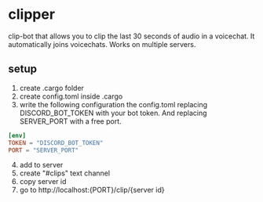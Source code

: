 # clipper
clip-bot that allows you to clip the last 30 seconds of audio in a voicechat. It automatically joins voicechats. Works on multiple servers.

## setup
1. create .cargo folder
2. create config.toml inside .cargo
3. write the following configuration the config.toml replacing DISCORD_BOT_TOKEN with your bot token. And replacing SERVER_PORT with a free port.
```toml
[env]
TOKEN = "DISCORD_BOT_TOKEN"
PORT = "SERVER_PORT"
```
4. add to server
5. create "#clips" text channel
6. copy server id
7. go to http://localhost:{PORT}/clip/{server id}
